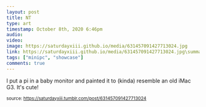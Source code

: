 ```yaml
---
layout: post
title: NT
type: art
timestamp: October 8th, 2020 6:46pm
audio: 
video: 
image: https://saturdayxiii.github.io/media/631457091427713024.jpg
link: https://saturdayxiii.github.io/media/631457091427713024.jpg\summary: I put a pi in a baby monitor and painted it to (kinda) resemble an old iMac G3. It's cute! 
tags: ["minipc", "showcase"]
comments: true
---
```


I put a pi in a baby monitor and painted it to (kinda) resemble an old iMac G3. It's cute!
<br/>
 
  
<small>source: https://saturdayxiii.tumblr.com/post/631457091427713024</small>